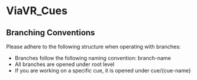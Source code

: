 # ViaVR_Cues

## Branching Conventions

Please adhere to the following structure when operating with branches:

- Branches follow the following naming convention: branch-name
- All branches are opened under root level
- If you are working on a specific cue, it is opened under cue/{cue-name}
